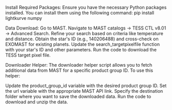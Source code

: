 Install Required Packages:
Ensure you have the necessary Python packages installed. You can install them using the following command:
pip install lightkurve numpy

Data Download:
Go to MAST.
Navigate to MAST catalogs -> TESS CTL v8.01 -> Advanced Search.
Refine your search based on criteria like temperature and distance.
Obtain the star's ID (e.g., 140206488) and cross-check on EXOMAST for existing planets.
Update the search_targetpixelfile function with your star's ID and other parameters.
Run the code to download the TESS target pixel file.



Downloader Helper:
The downloader helper script allows you to fetch additional data from MAST for a specific product group ID. To use this helper:

Update the product_group_id variable with the desired product group ID.
Set the url variable with the appropriate MAST API link.
Specify the destination folder where you want to save the downloaded data.
Run the code to download and unzip the data.
